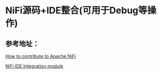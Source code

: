 # NiFi源码+IDE整合(可用于Debug等操作)

## 参考地址：

[How to contribute to Apache NiFi](https://cwiki.apache.org/confluence/display/NIFI/Contributor+Guide#ContributorGuide-HowtocontributetoApacheNiFi)

[NiFi IDE Integration module](https://github.com/olegz/nifi-ide-integration/)